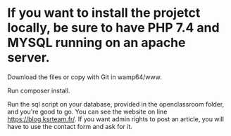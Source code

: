 # If you want to install the projetct locally, be sure to have PHP 7.4 and MYSQL running on an apache server.

Download the files or copy with Git in wamp64/www.

Run composer install.

Run the sql script on your database, provided in the openclassroom folder, and you're good to go.
You can see the website on line https://blog.ksrteam.fr/.
If you want admin rights to post an article, you will have to use the contact form and ask for it.


